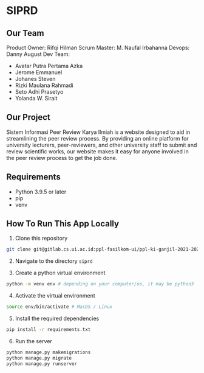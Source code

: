# SIPRD
## Our Team
Product Owner: Rifqi Hilman
Scrum Master: M. Naufal Irbahanna
Devops: Danny August
Dev Team:
- Avatar Putra Pertama Azka
- Jerome Emmanuel
- Johanes Steven
- Rizki Maulana Rahmadi
- Seto Adhi Prasetyo
- Yolanda W. Sirait

## Our Project
Sistem Informasi Peer Review Karya Ilmiah is a website designed to aid in streamlining the peer review process. By providing an online platform for university lecturers, peer-reviewers, and other university staff to submit and review scientific works, our website makes it easy for anyone involved in the peer review process to get the job done.

## Requirements
- Python 3.9.5 or later
- pip
- venv

## How To Run This App Locally
1. Clone this repository

```bash
git clone git@gitlab.cs.ui.ac.id:ppl-fasilkom-ui/ppl-ki-ganjil-2021-2022/si-peer-review-dosen/siprd.git
```

2. Navigate to the directory `siprd`

3. Create a python virtual environment

```bash
python -m venv env # depending on your computer/os, it may be python3
```

4. Activate the virtual environment

```bash
source env/bin/activate # MacOS / Linux
```

5. Install the required dependencies

```bash
pip install -r requirements.txt
```

6. Run the server

```bash
python manage.py makemigrations
python manage.py migrate
python manage.py runserver
```